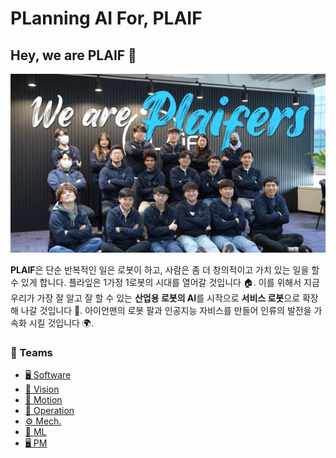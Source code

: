 # PLanning AI For, PLAIF

## Hey, we are PLAIF 👋

![Welcome Image with PLAIF members](/assets/main/opening.png)

**PLAIF**은 단순 반복적인 일은 로봇이 하고, 사람은 좀 더 창의적이고 가치 있는 일을 할 수 있게 합니다.
플라잎은 1가정 1로봇의 시대를 열어갈 것입니다 🏠.
이를 위해서 지금 우리가 가장 잘 알고 잘 할 수 있는 **산업용 로봇의 AI**를 시작으로 **서비스 로봇**으로 확장해 나갈 것입니다
🚀. 아이언맨의 로봇 팔과 인공지능 자비스를 만들어 인류의 발전을 가속화 시킬 것입니다 🌍.

### 💓 Teams

- [🖥️ Software](/profile/software/software.md)
- [👀 Vision](/profile/vision/vision.md)
- [🦾 Motion](/profile/motion/motion.md)
- [📔 Operation](/profile/operation/operation.md)
- [⚙️ Mech.](/profile/mech/mech.md)
- [🤖 ML](/profile/ml/ml.md)
- [🖥️ PM](/profile/pm/pm.md)
